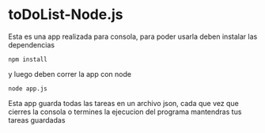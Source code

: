 # toDoList-Node.js

Esta es una app realizada para consola, para poder usarla deben instalar las dependencias

```
npm install
```

y luego deben correr la app con node

```
node app.js
```

Esta app guarda todas las tareas en un archivo json, cada que vez que cierres la consola o termines la ejecucion del programa mantendras tus tareas guardadas
